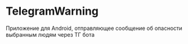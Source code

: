 # TelegramWarning
Приложение для Android, отправляющее сообщение об опасности выбранным людям через ТГ бота
